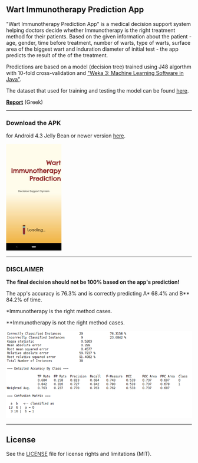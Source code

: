 ## Wart Immunotherapy Prediction App
"Wart Immunotherapy Prediction App" is a medical decision support system helping doctors decide whether Immunotherapy is the right treatment 
method for their patients. Based on the given information about the patient - age, gender, time before treatment,
number of warts, type of warts, surface area of the biggest wart and induration diameter of initial test - the app 
predicts the result of the of the treatment.

Predictions are based on a model (decision tree) trained using J48 algorthm with 10-fold cross-validation and ["Weka 3: Machine Learning Software in Java"](https://www.cs.waikato.ac.nz/ml/weka/).

The dataset that used for training and testing the model can be found [here](https://archive.ics.uci.edu/ml/datasets/Immunotherapy+Dataset).

**[Report](https://github.com/p17griv/wart-immunotherapy-prediction-app/blob/master/report.pdf)** (Greek)

---

### Download the APK
for Android 4.3 Jelly Bean or newer version [here](https://github.com/p17griv/wart-immunotherapy-prediction-app/blob/master/wart_immunotherapy_prediction.apk).

![Image of the App](https://github.com/p17griv/wart-immunotherapy-prediction-app/blob/master/imgs/app_sample.png)

---

### DISCLAIMER
<b>The final decision should not be 100% based on the app's prediction!</b>

The app's accuracy is 76.3% and is correctly predicting A* 68.4% and B** 84.2% of time.

*Immunotherapy is the right method cases.

**Immunotherapy is not the right method cases.

![J48 Results](https://github.com/p17griv/wart-immunotherapy-prediction-app/blob/master/imgs/j48_balanced.png)

---
## License

See the [LICENSE](LICENSE) file for license rights and limitations (MIT).
